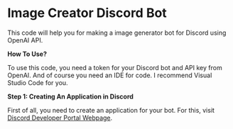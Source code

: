 # Image Creator Discord Bot
This code will help you for making a image generator bot for Discord using OpenAI API.

**How To Use?**

To use this code, you need a token for your Discord bot and API key from OpenAI. And of course you need an IDE for code. I recommend Visual Studio Code for you.

**Step 1: Creating An Application in Discord**

First of all, you need to create an application for your bot. For this, visit [Discord Developer Portal Webpage](https://discord.com/developers/applications).
